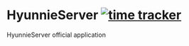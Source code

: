 # HyunnieServer [![time tracker](https://wakatime.com/badge/github/sungbin5304/HyunnieServer.svg)](https://wakatime.com/badge/github/sungbin5304/HyunnieServer)
HyunnieServer official application
